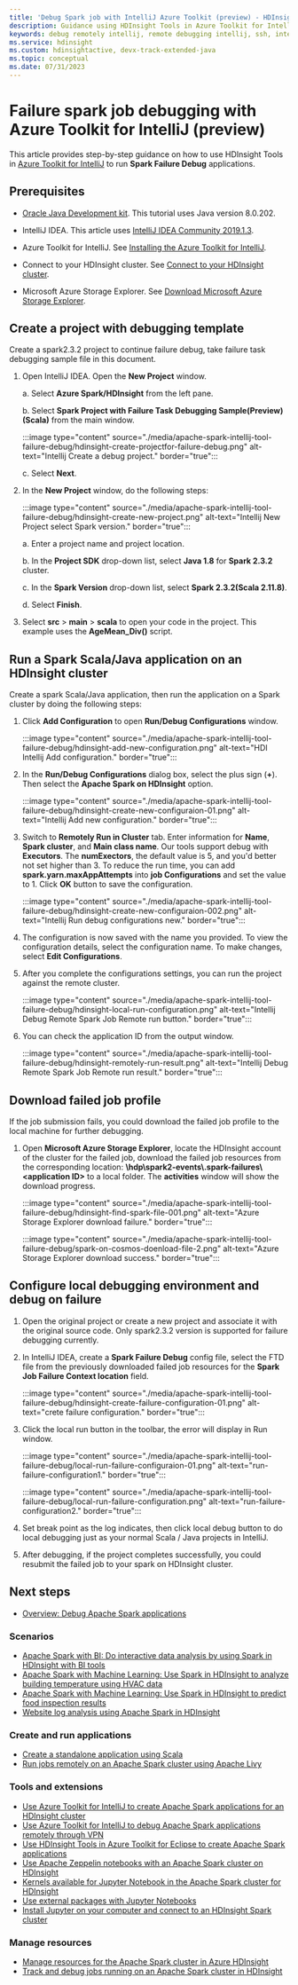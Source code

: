 ```yaml
---
title: 'Debug Spark job with IntelliJ Azure Toolkit (preview) - HDInsight'
description: Guidance using HDInsight Tools in Azure Toolkit for IntelliJ to debug applications
keywords: debug remotely intellij, remote debugging intellij, ssh, intellij, hdinsight, debug intellij, debugging
ms.service: hdinsight
ms.custom: hdinsightactive, devx-track-extended-java
ms.topic: conceptual
ms.date: 07/31/2023
---
```


# Failure spark job debugging with Azure Toolkit for IntelliJ (preview)

This article provides step-by-step guidance on how to use HDInsight Tools in [Azure Toolkit for IntelliJ](/azure/developer/java/toolkit-for-intellij) to run **Spark Failure Debug** applications.

## Prerequisites

* [Oracle Java Development kit](https://www.oracle.com/technetwork/java/javase/downloads/jdk8-downloads-2133151.html). This tutorial uses Java version 8.0.202.
  
* IntelliJ IDEA. This article uses [IntelliJ IDEA Community 2019.1.3](https://www.jetbrains.com/idea/download/#section=windows).
  
* Azure Toolkit for IntelliJ. See [Installing the Azure Toolkit for IntelliJ](/azure/developer/java/toolkit-for-intellij/installation).

* Connect to your HDInsight cluster. See [Connect to your HDInsight cluster](apache-spark-intellij-tool-plugin.md).

* Microsoft Azure Storage Explorer. See [Download Microsoft Azure Storage Explorer](https://azure.microsoft.com/features/storage-explorer/).

## Create a project with debugging template

Create a spark2.3.2 project to continue failure debug, take failure task​ debugging sample file in this document.

1. Open IntelliJ IDEA. Open the **New Project** window.

   a. Select **Azure Spark/HDInsight** from the left pane.

   b. Select **Spark Project with Failure Task Debugging Sample(Preview)(Scala)** from the main window.

     :::image type="content" source="./media/apache-spark-intellij-tool-failure-debug/hdinsight-create-projectfor-failure-debug.png" alt-text="Intellij Create a debug project." border="true":::

   c. Select **Next**.

2. In the **New Project** window, do the following steps:

   :::image type="content" source="./media/apache-spark-intellij-tool-failure-debug/hdinsight-create-new-project.png" alt-text="Intellij New Project select Spark version." border="true":::

   a. Enter a project name and project location.

   b. In the **Project SDK** drop-down list, select **Java 1.8** for **Spark 2.3.2** cluster.

   c. In the **Spark Version** drop-down list, select **Spark 2.3.2(Scala 2.11.8)**.

   d. Select **Finish**.

3. Select **src** > **main** > **scala** to open your code in the project. This example uses the **AgeMean_Div()** script.

## Run a Spark ​Scala/Java application on an HDInsight cluster

Create a spark Scala​/Java application, then run the application on a Spark cluster by doing the following steps:

1. Click **Add Configuration** to open **Run/Debug Configurations** window.

   :::image type="content" source="./media/apache-spark-intellij-tool-failure-debug/hdinsight-add-new-configuration.png" alt-text="HDI Intellij Add configuration." border="true":::

2. In the **Run/Debug Configurations** dialog box, select the plus sign (**+**). Then select the **Apache Spark on HDInsight** option.

   :::image type="content" source="./media/apache-spark-intellij-tool-failure-debug/hdinsight-create-new-configuraion-01.png" alt-text="Intellij Add new configuration." border="true":::

3. Switch to **Remotely Run in Cluster** tab. Enter information for **Name**, **Spark cluster**, and **Main class name**. Our tools support debug with **Executors**. The **numExectors**, the default value is 5, and you'd better not set higher than 3. To reduce the run time, you can add **spark.yarn.maxAppAttempts** into **job Configurations** and set the value to 1. Click **OK** button to save the configuration.

   :::image type="content" source="./media/apache-spark-intellij-tool-failure-debug/hdinsight-create-new-configuraion-002.png" alt-text="Intellij Run debug configurations new." border="true":::

4. The configuration is now saved with the name you provided. To view the configuration details, select the configuration name. To make changes, select **Edit Configurations**.

5. After you complete the configurations settings, you can run the project against the remote cluster.

   :::image type="content" source="./media/apache-spark-intellij-tool-failure-debug/hdinsight-local-run-configuration.png" alt-text="Intellij Debug Remote Spark Job Remote run button." border="true":::

6. You can check the application ID from the output window.

   :::image type="content" source="./media/apache-spark-intellij-tool-failure-debug/hdinsight-remotely-run-result.png" alt-text="Intellij Debug Remote Spark Job Remote run result." border="true":::

## Download failed job profile

​If the job submission fails, you could download the failed job profile to the local machine for further debugging.

1. Open **Microsoft Azure Storage Explorer**, locate the HDInsight account of the cluster for the failed job, download the failed job resources from the corresponding location: **\hdp\spark2-events\\.spark-failures\\\<application ID>** to a local folder.​ The **activities** window will show the download progress.

   :::image type="content" source="./media/apache-spark-intellij-tool-failure-debug/hdinsight-find-spark-file-001.png" alt-text="Azure Storage Explorer download failure." border="true":::

   :::image type="content" source="./media/apache-spark-intellij-tool-failure-debug/spark-on-cosmos-doenload-file-2.png" alt-text="Azure Storage Explorer download success." border="true":::

## Configure local debugging environment and debug on failure​​

1. Open the original project​ or create a new project and associate it with the original source code​.​ Only spark2.3.2 version is supported for failure debugging currently.

1. In IntelliJ IDEA, create a **Spark Failure Debug** config file, select the FTD file from the previously downloaded failed job resources for the **Spark Job Failure Context location** field.

   :::image type="content" source="./media/apache-spark-intellij-tool-failure-debug/hdinsight-create-failure-configuration-01.png" alt-text="crete failure configuration." border="true":::

1. Click the local run button in the toolbar, the error will display in Run window.

   :::image type="content" source="./media/apache-spark-intellij-tool-failure-debug/local-run-failure-configuraion-01.png" alt-text="run-failure-configuration1." border="true":::

   :::image type="content" source="./media/apache-spark-intellij-tool-failure-debug/local-run-failure-configuration.png" alt-text="run-failure-configuration2." border="true":::

1. Set break point as the log indicates, then click local debug button to do local debugging just as your normal Scala / Java projects in IntelliJ.

1. After debugging, ​if the project completes successfully​​​, ​you could resubmit the failed job to your spark on HDInsight cluster.

## <a name="seealso"></a>Next steps

* [Overview: Debug Apache Spark applications](apache-spark-intellij-tool-debug-remotely-through-ssh.md)

### Scenarios

* [Apache Spark with BI: Do interactive data analysis by using Spark in HDInsight with BI tools](apache-spark-use-bi-tools.md)
* [Apache Spark with Machine Learning: Use Spark in HDInsight to analyze building temperature using HVAC data](apache-spark-ipython-notebook-machine-learning.md)
* [Apache Spark with Machine Learning: Use Spark in HDInsight to predict food inspection results](apache-spark-machine-learning-mllib-ipython.md)
* [Website log analysis using Apache Spark in HDInsight](./apache-spark-custom-library-website-log-analysis.md)

### Create and run applications

* [Create a standalone application using Scala](./apache-spark-create-standalone-application.md)
* [Run jobs remotely on an Apache Spark cluster using Apache Livy](apache-spark-livy-rest-interface.md)

### Tools and extensions

* [Use Azure Toolkit for IntelliJ to create Apache Spark applications for an HDInsight cluster](apache-spark-intellij-tool-plugin.md)
* [Use Azure Toolkit for IntelliJ to debug Apache Spark applications remotely through VPN](apache-spark-intellij-tool-plugin-debug-jobs-remotely.md)
* [Use HDInsight Tools in Azure Toolkit for Eclipse to create Apache Spark applications](./apache-spark-eclipse-tool-plugin.md)
* [Use Apache Zeppelin notebooks with an Apache Spark cluster on HDInsight](apache-spark-zeppelin-notebook.md)
* [Kernels available for Jupyter Notebook in the Apache Spark cluster for HDInsight](apache-spark-jupyter-notebook-kernels.md)
* [Use external packages with Jupyter Notebooks](apache-spark-jupyter-notebook-use-external-packages.md)
* [Install Jupyter on your computer and connect to an HDInsight Spark cluster](apache-spark-jupyter-notebook-install-locally.md)

### Manage resources

* [Manage resources for the Apache Spark cluster in Azure HDInsight](apache-spark-resource-manager.md)
* [Track and debug jobs running on an Apache Spark cluster in HDInsight](apache-spark-job-debugging.md)

